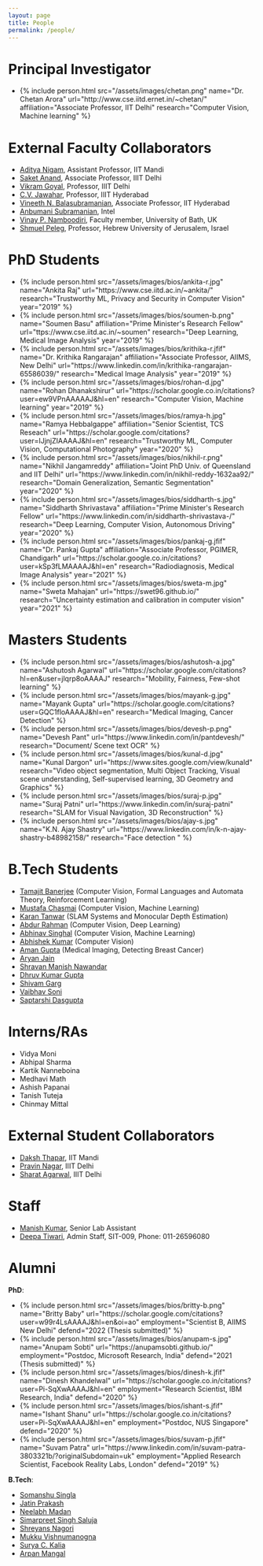 ```yaml
---
layout: page
title: People
permalink: /people/
---
```

<!-- <style type="text/css">
.bio {
  display: block;
  margin-right: 20px;
  float: left;
  width: 150px;
}
</style> -->

# Principal Investigator
<link rel="stylesheet" type="style/css" href="/assets/css/style.css">

<ul class='people'>
<li>
{% include person.html 
    src="/assets/images/chetan.png" 
    name="Dr. Chetan Arora" 
    url="http://www.cse.iitd.ernet.in/~chetan/"
    affiliation="Associate Professor, IIT Delhi"
    research="Computer Vision, Machine learning"
%}
</li>
</ul>

# External Faculty Collaborators

* <a href="https://faculty.iitmandi.ac.in/~aditya/">Aditya Nigam</a>, Assistant Professor, IIT Mandi
* <a href="http://faculty.iiitd.ac.in/~anands/">Saket Anand</a>, Associate Professor, IIIT Delhi
* <a href="http://faculty.iiitd.ac.in/~vikram/">Vikram Goyal</a>, Professor, IIIT Delhi
* <a href="https://faculty.iiit.ac.in/~jawahar/">C.V. Jawahar</a>, Professor, IIIT Hyderabad
* <a href="https://people.iith.ac.in/vineethnb/">Vineeth N. Balasubramanian</a>, Associate Professor, IIT Hyderabad
* <a href="https://sites.google.com/view/anbumani/">Anbumani Subramanian</a>, Intel
* <a href="https://vinaypn.github.io/">Vinay P. Namboodiri</a>, Faculty member, University of Bath, UK
* <a href="https://www.cs.huji.ac.il/~peleg/">Shmuel Peleg</a>, Professor, Hebrew University of Jerusalem, Israel

# PhD Students

<ul class='people'>

<li>
{% include person.html 
    src="/assets/images/bios/ankita-r.jpg" 
    name="Ankita Raj" 
    url="https://www.cse.iitd.ac.in/~ankita/"
    research="Trustworthy ML, Privacy and Security in Computer Vision"
    year="2019"
%}
</li>

<li>
{% include person.html 
    src="/assets/images/bios/soumen-b.png" 
    name="Soumen Basu" 
    affiliation="Prime Minister's Research Fellow"
    url="ttps://www.cse.iitd.ac.in/~soumen"
    research="Deep Learning, Medical Image Analysis"
    year="2019"
%}
</li>

<li>
{% include person.html 
    src="/assets/images/bios/krithika-r.jfif" 
    name="Dr. Krithika Rangarajan"
    affiliation="Associate Professor, AIIMS, New Delhi"
    url="https://www.linkedin.com/in/krithika-rangarajan-65586039/"
    research="Medical Image Analysis"
    year="2019"
%}
</li>

<li>
{% include person.html 
    src="/assets/images/bios/rohan-d.jpg" 
    name="Rohan Dhanakshirur" 
    url="https://scholar.google.co.in/citations?user=ew9VPnAAAAAJ&hl=en"
    research="Computer Vision, Machine learning"
    year="2019"
%}
</li>

<li>
{% include person.html 
    src="/assets/images/bios/ramya-h.jpg" 
    name="Ramya Hebbalgappe" 
    affiliation="Senior Scientist, TCS Reseach"
    url="https://scholar.google.com/citations?user=IJjnjZIAAAAJ&hl=en"
    research="Trustworthy ML, Computer Vision, Computational Photography"
    year="2020"
%}
</li> 

<li>
{% include person.html 
    src="/assets/images/bios/nikhil-r.png" 
    name="Nikhil Jangamreddy" 
    affiliation="Joint PhD Univ. of Queensland and IIT Delhi"
    url="https://www.linkedin.com/in/nikhil-reddy-1632aa92/"
    research="Domain Generalization, Semantic Segmentation"
    year="2020"
%}
</li>

<li>
{% include person.html 
    src="/assets/images/bios/siddharth-s.jpg" 
    name="Siddharth Shrivastava" 
    affiliation="Prime Minister's Research Fellow"
    url="https://www.linkedin.com/in/siddharth-shrivastava-/"
    research="Deep Learning, Computer Vision, Autonomous Driving"
    year="2020"
%}
</li>

<li>
{% include person.html 
    src="/assets/images/bios/pankaj-g.jfif" 
    name="Dr. Pankaj Gupta"
    affiliation="Associate Professor, PGIMER, Chandigarh"
    url="https://scholar.google.co.in/citations?user=kSp3fLMAAAAJ&hl=en"
    research="Radiodiagnosis, Medical Image Analysis"
    year="2021"
%}
</li>

<li>
{% include person.html 
    src="/assets/images/bios/sweta-m.jpg" 
    name="Sweta Mahajan" 
    url="https://swet96.github.io/"
    research="Uncertainty estimation and calibration in computer vision"
    year="2021"
%}
</li>

</ul>

# Masters Students
<ul class='people'>
<li>
{% include person.html
    src="/assets/images/bios/ashutosh-a.jpg"
    name="Ashutosh Agarwal"
    url="https://scholar.google.com/citations?hl=en&user=jlqrp8oAAAAJ"
    research="Mobility, Fairness, Few-shot learning"
%}
</li>
<li>
{% include person.html
    src="/assets/images/bios/mayank-g.jpg"
    name="Mayank Gupta"
    url="https://scholar.google.com/citations?user=GQC1floAAAAJ&hl=en" 
    research="Medical Imaging, Cancer Detection"
%}
</li>
<li>
{% include person.html
    src="/assets/images/bios/devesh-p.png"
    name="Devesh Pant"
    url="https://www.linkedin.com/in/pantdevesh/" 
    research="Document/ Scene text OCR"
%}
</li>
<li>
{% include person.html
    src="/assets/images/bios/kunal-d.jpg"
    name="Kunal Dargon"
    url="https://www.sites.google.com/view/kunald" 
    research="Video object segmentation, Multi Object Tracking, Visual scene understanding, Self-supervised learning, 3D Geometry and Graphics"
%}
</li>
<li>
{% include person.html
    src="/assets/images/bios/suraj-p.jpg"
    name="Suraj Patni"
    url="https://www.linkedin.com/in/suraj-patni" 
    research="SLAM for Visual Navigation, 3D Reconstruction"
%}
</li>
<li>
{% include person.html
    src="/assets/images/bios/ajay-s.jpg"
    name="K.N. Ajay Shastry"
    url="https://www.linkedin.com/in/k-n-ajay-shastry-b48982158/" 
    research="Face detection "
%}
</li>
</ul>

# B.Tech Students

* <a href="https://www.linkedin.com/in/tamajit-banerjee/">Tamajit Banerjee</a> (Computer Vision, Formal Languages and Automata Theory, Reinforcement Learning)
* <a href="https://github.com/mustafa1728">Mustafa Chasmai</a> (Computer Vision, Machine Learning)
* <a href="https://www.linkedin.com/in/karantanwar/">Karan Tanwar</a> (SLAM Systems and Monocular Depth Estimation)
* <a href="https://www.linkedin.com/in/abdur-rahman-0b84341a0/">Abdur Rahman</a> (Computer Vision, Deep Learning)
* <a href="https://www.linkedin.com/in/abhinav-singhal-01bba91b6">Abhinav Singhal</a> (Computer Vision, Machine Learning)
* <a href="https://www.linkedin.com/in/abhishek-kumar-a436081a4/">Abhishek Kumar</a> (Computer Vision)
* <a href="https://www.linkedin.com/in/amangupta27/">Aman Gupta</a> (Medical Imaging, Detecting Breast Cancer)
* <a href="">Aryan Jain</a>
* <a href="">Shravan Manish Nawandar</a>
* <a href="">Dhruv Kumar Gupta</a>
* <a href="">Shivam Garg</a>
* <a href="">Vaibhav Soni</a>
* <a href="">Saptarshi Dasgupta</a>


# Interns/RAs

* Vidya Moni  
* Abhipal Sharma 
* Kartik Nanneboina
* Medhavi Math
* Ashish Papanai
* Tanish Tuteja
* Chinmay Mittal 

# External Student Collaborators

* <a href="https://dakshthapar.github.io/">Daksh Thapar</a>, IIT Mandi
* <a href="https://pravin74.github.io/">Pravin Nagar</a>, IIIT Delhi
* <a href="https://sharat29ag.github.io/">Sharat Agarwal</a>, IIIT Delhi

# Staff

* <a href="manishkumar@cse.iitd.ac.in">Manish Kumar</a>, Senior Lab Assistant
* <a href="deep98.cstaff@cse.iitd.ac.in">Deepa Tiwari</a>, Admin Staff, SIT-009, Phone: 011-26596080

# Alumni

**PhD**:  
<ul class='people'>
<li>
{% include person.html
    src="/assets/images/bios/britty-b.png"
    name="Britty Baby"
    url="https://scholar.google.com/citations?user=w99r4LsAAAAJ&hl=en&oi=ao" 
    employment="Scientist B, AIIMS New Delhi"
    defend="2022 (Thesis submitted)"
%}
</li>

<li>
{% include person.html
    src="/assets/images/bios/anupam-s.jpg"
    name="Anupam Sobti"
    url="https://anupamsobti.github.io/" 
    employment="Postdoc, Microsoft Research, India"
    defend="2021 (Thesis submitted)"
%}
</li>

<li>
{% include person.html
    src="/assets/images/bios/dinesh-k.jfif"
    name="Dinesh Khandelwal"
    url="https://scholar.google.co.in/citations?user=Pi-SqXwAAAAJ&hl=en" 
    employment="Research Scientist, IBM Research, India"
    defend="2020"
%}
</li>

<li>
{% include person.html
    src="/assets/images/bios/ishant-s.jfif"
    name="Ishant Shanu"
    url="https://scholar.google.co.in/citations?user=Pi-SqXwAAAAJ&hl=en" 
    employment="Postdoc, NUS Singapore"
    defend="2020"
%}
</li>

<li>
{% include person.html
    src="/assets/images/bios/suvam-p.jfif"
    name="Suvam Patra"
    url="https://www.linkedin.com/in/suvam-patra-3803321b/?originalSubdomain=uk" 
    employment="Applied Research Scientist, Facebook Reality Labs, London"
    defend="2019"
%}
</li>

</ul>

**B.Tech**:

* <a href="https://www.linkedin.com/in/somanshu-singla-105636214/">Somanshu Singla</a> 
* <a href="https://www.linkedin.com/in/jatinprakash1511/">Jatin Prakash</a>
* <a href="https://www.linkedin.com/in/neelabh-madan/">Neelabh Madan</a>
* <a href="https://www.linkedin.com/in/saluja-simarpreet/">Simarpreet Singh Saluja</a>
* <a href="https://www.linkedin.com/in/shreyans-nagori-9a29b3190/">Shreyans Nagori</a> 
* <a href="https://www.linkedin.com/in/vishnu-manogna-mukku-85b038187/">Mukku Vishnumanogna</a> 
* <a href="https://www.linkedin.com/in/suryakalia/">Surya C. Kalia</a>
* <a href="https://www.linkedin.com/in/arpanmangal/">Arpan Mangal</a>
 
